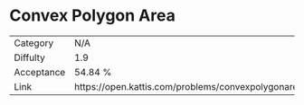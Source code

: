 # Convex Polygon Area

<table>
    <tr>
        <td>Category</td>
        <td>N/A</td>
    </tr>
    <tr>
        <td>Diffulty</td>
        <td>1.9</td>
    </tr>
    <tr>
        <td>Acceptance</td>
        <td>54.84 %</td>
    </tr>
    <tr>
        <td>Link</td>
        <td>https://open.kattis.com/problems/convexpolygonarea</td>
    </tr>
</table>